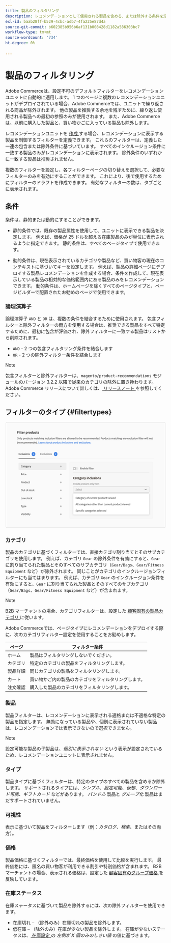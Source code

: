 ```yaml
---
title: 製品のフィルタリング
description: レコメンデーションとして使用される製品を含める、または除外する条件を定義します。
exl-id: baab28ff-b529-4cbc-adb7-4fa225e87d4a
source-git-commit: b602385b956b6af131b008428d1182a586303bc7
workflow-type: tm+mt
source-wordcount: '734'
ht-degree: 0%

---
```


# 製品のフィルタリング

Adobe Commerceは、設定不可のデフォルトフィルターをレコメンデーションユニットに自動的に適用します。 1 つのページに複数のレコメンデーションユニットがデプロイされている場合、Adobe Commerceでは、ユニットで繰り返される商品が除外されます。 他の製品を推奨する余地を残すために、繰り返し使用される製品への最初の参照のみが使用されます。 また、Adobe Commerceは、以前に購入した製品と、買い物かごに入っている製品も除外します。

レコメンデーションユニットを [ 作成 ](create.md) する場合、レコメンデーションに表示する製品を制御するフィルターを定義できます。 これらのフィルターは、定義した一連の包含または除外条件に基づいています。 すべてのインクルージョン条件に一致する製品のみがレコメンデーションに表示されます。 除外条件のいずれかに一致する製品は推奨されません。

複数のフィルターを設定し、各フィルターページの切り替えを選択して、必要なフィルターのみを有効にすることができます。 これにより、後で使用するためにフィルターのドラフトを作成できます。 有効なフィルターの数は、タブごとに表示されます。

## 条件

条件は、静的または動的にすることができます。

- 静的条件では、既存の製品属性を使用して、ユニットに表示できる製品を決定します。 例えば、価格が 25 ドルを超える在庫製品のみが単位に表示されるように指定できます。 静的条件は、すべてのページタイプで使用できます。

- 動的条件は、現在表示されているカテゴリや製品など、買い物客の現在のコンテキストに基づいてキーを設定します。 例えば、製品の詳細ページにデプロイする製品レコメンデーションを作成する場合、条件を作成して、現在表示している製品の相対的な価格範囲内にある製品のみをレコメンデーションできます。 動的条件は、ホームページを除くすべてのページタイプと、ページビルダーで配置されたお勧めのページで使用できます。

### 論理演算子

論理演算子 `AND` と `OR` は、複数の条件を結合するために使用されます。 包含フィルターと除外フィルターの両方を使用する場合は、推奨できる製品をすべて特定するために、最初に包含が評価され、除外フィルターに一致する製品はリストから削除されます。

- `AND` - 2 つの包含フィルタリング条件を結合します
- `OR` - 2 つの除外フィルター条件を結合します

>[!NOTE]
>
> 包含フィルターと除外フィルターは、`magento/product-recommendations` モジュールのバージョン 3.2.2 以降で従来のカテゴリの除外に置き換わります。 Adobe Commerce リリースについて詳しくは、[ リリースノート ](release-notes.md) を参照してください。

## フィルターのタイプ {#filtertypes}

![ フィルター ](assets/rec-conditions.png)

### カテゴリ

製品のカテゴリに基づくフィルターでは、直接カテゴリ割り当てとそのサブカテゴリを使用します。 例えば、カテゴリ `Gear` の除外条件を有効にすると、`Gear` に割り当てられた製品とそのすべてのサブカテゴリ（`Gear/Bags`、`Gear/Fitness Equipment` など）が除外されます。 同じことがカテゴリのインクルージョンフィルターにも当てはまります。 例えば、カテゴリ `Gear` のインクルージョン条件を有効にすると、`Gear` に割り当てられた製品とそのすべてのサブカテゴリ（`Gear/Bags`、`Gear/Fitness Equipment` など）が含まれます。

>[!NOTE]
>
>B2B マーチャントの場合、カテゴリフィルターは、設定した [ 顧客固有の製品カテゴリ ](https://experienceleague.adobe.com/docs/commerce-admin/catalog/categories/category-permissions.html) に従います。

Adobe Commerceでは、ページタイプにレコメンデーションをデプロイする際に、次のカテゴリフィルター設定を使用することをお勧めします。

| ページ | フィルター条件 |
|---|---|
| ホーム | 製品はフィルタリングしないでください。 |
| カテゴリ | 特定のカテゴリの製品をフィルタリングします。 |
| 製品詳細 | 同じカテゴリの製品をフィルタリングします。 |
| カート | 買い物かご内の製品のカテゴリをフィルタリングします。 |
| 注文確認 | 購入した製品のカテゴリをフィルタリングします。 |

### 製品

製品フィルターは、レコメンデーションに表示される適格または不適格な特定の製品を指定します。 無効になっている製品や、個別に表示されていない製品は、レコメンデーションでは表示できないので選択できません。

>[!NOTE]
>
>設定可能な製品の子製品は、_個別に表示されない_ という表示が設定されているため、レコメンデーションユニットに表示されません。

### タイプ

製品タイプに基づくフィルターは、特定のタイプのすべての製品を含めるか除外します。 サポートされるタイプには、_シンプル_、_設定可能_、_仮想_、_ダウンロード可能_、_ギフトカード_ などがあります。 _バンドル_ 製品と _グループ化_ 製品はまだサポートされていません。

### 可視性

表示に基づいて製品をフィルターします（例：_カタログ_、_検索_、またはその両方）。

### 価格

製品価格に基づくフィルターでは、最終価格を使用して比較を実行します。 最終価格には、匿名の買い物客が利用できる割引や特別価格が含まれます。 B2B マーチャントの場合、表示される価格は、設定した [ 顧客固有のグループ価格 ](https://experienceleague.adobe.com/docs/commerce-admin/catalog/products/pricing/pricing-advanced.html) を反映しています。

### 在庫ステータス

在庫ステータスに基づいて製品を除外するには、次の除外フィルターを使用できます。

- 在庫切れ – （除外のみ）在庫切れの製品を除外します。
- 低在庫 – （除外のみ）在庫が少ない製品を除外します。 在庫が少ないステータスは、[ 在庫設定 ](https://experienceleague.adobe.com/docs/commerce-admin/config/catalog/inventory.html) の _左側が X 個のみのしきい値_ の値に基づきます。
